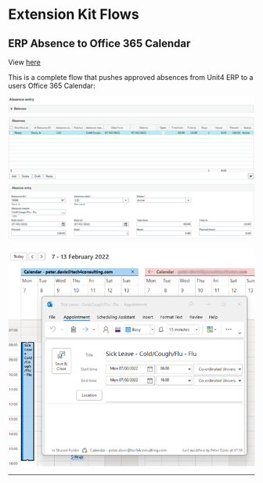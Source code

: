 # Extension Kit Flows

## ERP Absence to Office 365 Calendar

View [here](AbsenceToCalendar/)

This is a complete flow that pushes approved absences from Unit4 ERP to a users Office 365 Calendar:

![ERP Absence](AbsenceToCalendar/Assets/ERPAbsence.png)

![Calendar](AbsenceToCalendar/Assets/CalendarAbsence.png)

---
